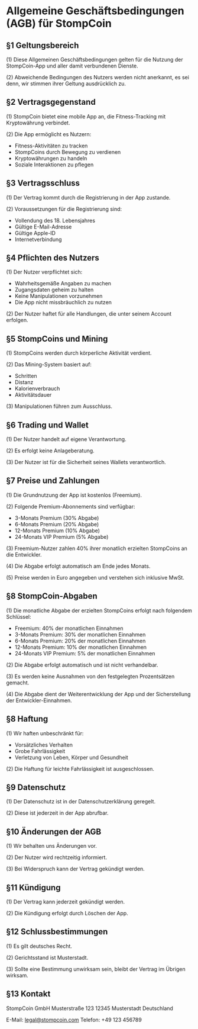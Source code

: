 # Allgemeine Geschäftsbedingungen (AGB) für StompCoin

## §1 Geltungsbereich

(1) Diese Allgemeinen Geschäftsbedingungen gelten für die Nutzung der StompCoin-App und aller damit verbundenen Dienste.

(2) Abweichende Bedingungen des Nutzers werden nicht anerkannt, es sei denn, wir stimmen ihrer Geltung ausdrücklich zu.

## §2 Vertragsgegenstand

(1) StompCoin bietet eine mobile App an, die Fitness-Tracking mit Kryptowährung verbindet.

(2) Die App ermöglicht es Nutzern:
- Fitness-Aktivitäten zu tracken
- StompCoins durch Bewegung zu verdienen
- Kryptowährungen zu handeln
- Soziale Interaktionen zu pflegen

## §3 Vertragsschluss

(1) Der Vertrag kommt durch die Registrierung in der App zustande.

(2) Voraussetzungen für die Registrierung sind:
- Vollendung des 18. Lebensjahres
- Gültige E-Mail-Adresse
- Gültige Apple-ID
- Internetverbindung

## §4 Pflichten des Nutzers

(1) Der Nutzer verpflichtet sich:
- Wahrheitsgemäße Angaben zu machen
- Zugangsdaten geheim zu halten
- Keine Manipulationen vorzunehmen
- Die App nicht missbräuchlich zu nutzen

(2) Der Nutzer haftet für alle Handlungen, die unter seinem Account erfolgen.

## §5 StompCoins und Mining

(1) StompCoins werden durch körperliche Aktivität verdient.

(2) Das Mining-System basiert auf:
- Schritten
- Distanz
- Kalorienverbrauch
- Aktivitätsdauer

(3) Manipulationen führen zum Ausschluss.

## §6 Trading und Wallet

(1) Der Nutzer handelt auf eigene Verantwortung.

(2) Es erfolgt keine Anlageberatung.

(3) Der Nutzer ist für die Sicherheit seines Wallets verantwortlich.

## §7 Preise und Zahlungen

(1) Die Grundnutzung der App ist kostenlos (Freemium).

(2) Folgende Premium-Abonnements sind verfügbar:
- 3-Monats Premium (30% Abgabe)
- 6-Monats Premium (20% Abgabe)
- 12-Monats Premium (10% Abgabe)
- 24-Monats VIP Premium (5% Abgabe)

(3) Freemium-Nutzer zahlen 40% ihrer monatlich erzielten StompCoins an die Entwickler.

(4) Die Abgabe erfolgt automatisch am Ende jedes Monats.

(5) Preise werden in Euro angegeben und verstehen sich inklusive MwSt.

## §8 StompCoin-Abgaben

(1) Die monatliche Abgabe der erzielten StompCoins erfolgt nach folgendem Schlüssel:
- Freemium: 40% der monatlichen Einnahmen
- 3-Monats Premium: 30% der monatlichen Einnahmen
- 6-Monats Premium: 20% der monatlichen Einnahmen
- 12-Monats Premium: 10% der monatlichen Einnahmen
- 24-Monats VIP Premium: 5% der monatlichen Einnahmen

(2) Die Abgabe erfolgt automatisch und ist nicht verhandelbar.

(3) Es werden keine Ausnahmen von den festgelegten Prozentsätzen gemacht.

(4) Die Abgabe dient der Weiterentwicklung der App und der Sicherstellung der Entwickler-Einnahmen.

## §8 Haftung

(1) Wir haften unbeschränkt für:
- Vorsätzliches Verhalten
- Grobe Fahrlässigkeit
- Verletzung von Leben, Körper und Gesundheit

(2) Die Haftung für leichte Fahrlässigkeit ist ausgeschlossen.

## §9 Datenschutz

(1) Der Datenschutz ist in der Datenschutzerklärung geregelt.

(2) Diese ist jederzeit in der App abrufbar.

## §10 Änderungen der AGB

(1) Wir behalten uns Änderungen vor.

(2) Der Nutzer wird rechtzeitig informiert.

(3) Bei Widerspruch kann der Vertrag gekündigt werden.

## §11 Kündigung

(1) Der Vertrag kann jederzeit gekündigt werden.

(2) Die Kündigung erfolgt durch Löschen der App.

## §12 Schlussbestimmungen

(1) Es gilt deutsches Recht.

(2) Gerichtsstand ist Musterstadt.

(3) Sollte eine Bestimmung unwirksam sein, bleibt der Vertrag im Übrigen wirksam.

## §13 Kontakt

StompCoin GmbH
Musterstraße 123
12345 Musterstadt
Deutschland

E-Mail: legal@stompcoin.com
Telefon: +49 123 456789 